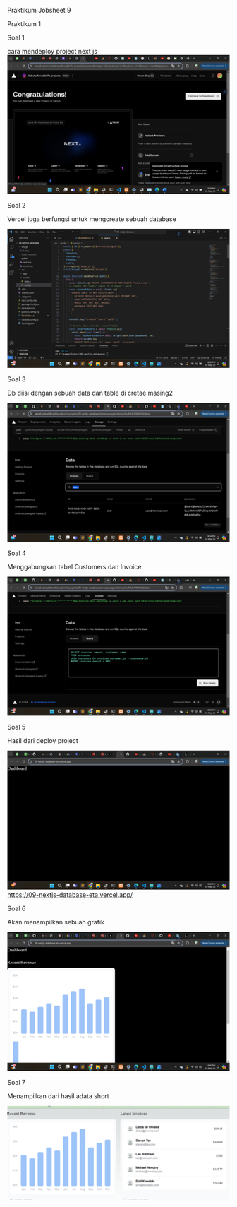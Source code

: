 Praktikum Jobsheet 9

Praktikum 1

Soal 1

cara mendeploy project next js
![Output](image/1.png)

Soal 2

Vercel juga berfungsi untuk mengcreate sebuah database

![Output](image/2.png)

Soal 3

Db diisi dengan sebuah data dan table di cretae masing2

![Output](image/3.png)

Soal 4

Menggabungkan tabel Customers dan Invoice

![Output](image/4.png)

Soal 5

Hasil dari deploy project

![Output](image/5.png)
https://09-nextjs-database-eta.vercel.app/

Soal 6

Akan menampilkan sebuah grafik

![Output](image/6.png)

Soal 7

Menampilkan dari hasil adata short

![Output](image/7.png)
